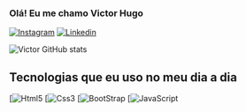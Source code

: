 ### Olá! Eu me chamo Victor Hugo

[![Instagram](https://img.shields.io/badge/Instagram-E4405F?style=for-the-badge&logo=instagram&logoColor=white)](https://www.instagram.com/victor_pedr77/)
[![Linkedin](https://img.shields.io/badge/LinkedIn-0077B5?style=for-the-badge&logo=linkedin&logoColor=white)](https://www.linkedin.com/in/victor-hugo-pedro-656a67228/)

![Victor GitHub stats](https://github-readme-stats.vercel.app/api?username=devpdro&show_icons=true&theme=dracula)

## Tecnologias que eu uso no meu dia a dia
[![Html5](https://img.shields.io/badge/HTML5-E34F26?style=for-the-badge&logo=html5&logoColor=white)
[![Css3](https://img.shields.io/badge/CSS3-1572B6?style=for-the-badge&logo=css3&logoColor=white)
[![BootStrap](https://img.shields.io/badge/Bootstrap-563D7C?style=for-the-badge&logo=bootstrap&logoColor=white)
[![JavaScript](https://img.shields.io/badge/JavaScript-F7DF1E?style=for-the-badge&logo=javascript&logoColor=black)


